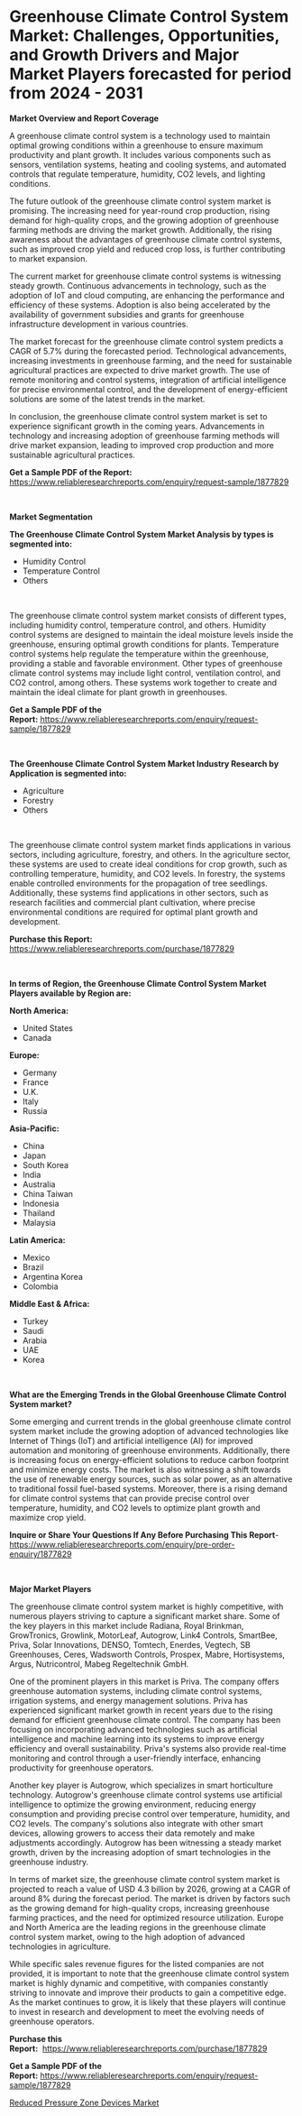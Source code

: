 <p><h1>Greenhouse Climate Control System Market: Challenges, Opportunities, and Growth Drivers and Major Market Players forecasted for period from 2024 - 2031</h1></p><p><strong>Market Overview and Report Coverage</strong></p>
<p><p>A greenhouse climate control system is a technology used to maintain optimal growing conditions within a greenhouse to ensure maximum productivity and plant growth. It includes various components such as sensors, ventilation systems, heating and cooling systems, and automated controls that regulate temperature, humidity, CO2 levels, and lighting conditions.</p><p>The future outlook of the greenhouse climate control system market is promising. The increasing need for year-round crop production, rising demand for high-quality crops, and the growing adoption of greenhouse farming methods are driving the market growth. Additionally, the rising awareness about the advantages of greenhouse climate control systems, such as improved crop yield and reduced crop loss, is further contributing to market expansion.</p><p>The current market for greenhouse climate control systems is witnessing steady growth. Continuous advancements in technology, such as the adoption of IoT and cloud computing, are enhancing the performance and efficiency of these systems. Adoption is also being accelerated by the availability of government subsidies and grants for greenhouse infrastructure development in various countries.</p><p>The market forecast for the greenhouse climate control system predicts a CAGR of 5.7% during the forecasted period. Technological advancements, increasing investments in greenhouse farming, and the need for sustainable agricultural practices are expected to drive market growth. The use of remote monitoring and control systems, integration of artificial intelligence for precise environmental control, and the development of energy-efficient solutions are some of the latest trends in the market.</p><p>In conclusion, the greenhouse climate control system market is set to experience significant growth in the coming years. Advancements in technology and increasing adoption of greenhouse farming methods will drive market expansion, leading to improved crop production and more sustainable agricultural practices.</p></p>
<p><strong>Get a Sample PDF of the Report:</strong> <a href="https://www.reliableresearchreports.com/enquiry/request-sample/1877829">https://www.reliableresearchreports.com/enquiry/request-sample/1877829</a></p>
<p>&nbsp;</p>
<p><strong>Market Segmentation</strong></p>
<p><strong>The Greenhouse Climate Control System Market Analysis by types is segmented into:</strong></p>
<p><ul><li>Humidity Control</li><li>Temperature Control</li><li>Others</li></ul></p>
<p>&nbsp;</p>
<p><p>The greenhouse climate control system market consists of different types, including humidity control, temperature control, and others. Humidity control systems are designed to maintain the ideal moisture levels inside the greenhouse, ensuring optimal growth conditions for plants. Temperature control systems help regulate the temperature within the greenhouse, providing a stable and favorable environment. Other types of greenhouse climate control systems may include light control, ventilation control, and CO2 control, among others. These systems work together to create and maintain the ideal climate for plant growth in greenhouses.</p></p>
<p><strong>Get a Sample PDF of the Report:</strong>&nbsp;<a href="https://www.reliableresearchreports.com/enquiry/request-sample/1877829">https://www.reliableresearchreports.com/enquiry/request-sample/1877829</a></p>
<p>&nbsp;</p>
<p><strong>The Greenhouse Climate Control System Market Industry Research by Application is segmented into:</strong></p>
<p><ul><li>Agriculture</li><li>Forestry</li><li>Others</li></ul></p>
<p>&nbsp;</p>
<p><p>The greenhouse climate control system market finds applications in various sectors, including agriculture, forestry, and others. In the agriculture sector, these systems are used to create ideal conditions for crop growth, such as controlling temperature, humidity, and CO2 levels. In forestry, the systems enable controlled environments for the propagation of tree seedlings. Additionally, these systems find applications in other sectors, such as research facilities and commercial plant cultivation, where precise environmental conditions are required for optimal plant growth and development.</p></p>
<p><strong>Purchase this Report:</strong>&nbsp; <a href="https://www.reliableresearchreports.com/purchase/1877829">https://www.reliableresearchreports.com/purchase/1877829</a></p>
<p>&nbsp;</p>
<p><strong>In terms of Region, the Greenhouse Climate Control System Market Players available by Region are:</strong></p>
<p>
    <p> <strong> North America: </strong>
        <ul>
            <li>United States</li>
            <li>Canada</li>
        </ul>
        </p> 
    <p> <strong> Europe: </strong>
        <ul>
            <li>Germany</li>
            <li>France</li>
            <li>U.K.</li>
            <li>Italy</li>
            <li>Russia</li>
        </ul>
        </p> 
    <p> <strong> Asia-Pacific: </strong>
        <ul>
            <li>China</li>
            <li>Japan</li>
            <li>South Korea</li>
            <li>India</li>
            <li>Australia</li>
            <li>China Taiwan</li>
            <li>Indonesia</li>
            <li>Thailand</li>
            <li>Malaysia</li>
        </ul>
        </p> 
    <p> <strong> Latin America: </strong>
        <ul>
            <li>Mexico</li>
            <li>Brazil</li>
            <li>Argentina Korea</li>
            <li>Colombia</li>
        </ul>
        </p> 
    <p> <strong> Middle East & Africa: </strong>
        <ul>
            <li>Turkey</li>
            <li>Saudi</li>
            <li>Arabia</li>
            <li>UAE</li>
            <li>Korea</li>
        </ul>
    </p>
    </p>
<p>&nbsp;</p>
<p><strong>What are the Emerging Trends in the Global Greenhouse Climate Control System market?</strong></p>
<p><p>Some emerging and current trends in the global greenhouse climate control system market include the growing adoption of advanced technologies like Internet of Things (IoT) and artificial intelligence (AI) for improved automation and monitoring of greenhouse environments. Additionally, there is increasing focus on energy-efficient solutions to reduce carbon footprint and minimize energy costs. The market is also witnessing a shift towards the use of renewable energy sources, such as solar power, as an alternative to traditional fossil fuel-based systems. Moreover, there is a rising demand for climate control systems that can provide precise control over temperature, humidity, and CO2 levels to optimize plant growth and maximize crop yield.</p></p>
<p><strong>Inquire or Share Your Questions If Any Before Purchasing This Report</strong>- <a href="https://www.reliableresearchreports.com/enquiry/pre-order-enquiry/1877829">https://www.reliableresearchreports.com/enquiry/pre-order-enquiry/1877829</a></p>
<p>&nbsp;</p>
<p><strong>Major Market Players</strong></p>
<p><p>The greenhouse climate control system market is highly competitive, with numerous players striving to capture a significant market share. Some of the key players in this market include Radiana, Royal Brinkman, GrowTronics, Growlink, MotorLeaf, Autogrow, Link4 Controls, SmartBee, Priva, Solar Innovations, DENSO, Tomtech, Enerdes, Vegtech, SB Greenhouses, Ceres, Wadsworth Controls, Prospex, Mabre, Hortisystems, Argus, Nutricontrol, Mabeg Regeltechnik GmbH. </p><p>One of the prominent players in this market is Priva. The company offers greenhouse automation systems, including climate control systems, irrigation systems, and energy management solutions. Priva has experienced significant market growth in recent years due to the rising demand for efficient greenhouse climate control. The company has been focusing on incorporating advanced technologies such as artificial intelligence and machine learning into its systems to improve energy efficiency and overall sustainability. Priva's systems also provide real-time monitoring and control through a user-friendly interface, enhancing productivity for greenhouse operators. </p><p>Another key player is Autogrow, which specializes in smart horticulture technology. Autogrow's greenhouse climate control systems use artificial intelligence to optimize the growing environment, reducing energy consumption and providing precise control over temperature, humidity, and CO2 levels. The company's solutions also integrate with other smart devices, allowing growers to access their data remotely and make adjustments accordingly. Autogrow has been witnessing a steady market growth, driven by the increasing adoption of smart technologies in the greenhouse industry. </p><p>In terms of market size, the greenhouse climate control system market is projected to reach a value of USD 4.3 billion by 2026, growing at a CAGR of around 8% during the forecast period. The market is driven by factors such as the growing demand for high-quality crops, increasing greenhouse farming practices, and the need for optimized resource utilization. Europe and North America are the leading regions in the greenhouse climate control system market, owing to the high adoption of advanced technologies in agriculture. </p><p>While specific sales revenue figures for the listed companies are not provided, it is important to note that the greenhouse climate control system market is highly dynamic and competitive, with companies constantly striving to innovate and improve their products to gain a competitive edge. As the market continues to grow, it is likely that these players will continue to invest in research and development to meet the evolving needs of greenhouse operators.</p></p>
<p><strong>Purchase this Report:</strong>&nbsp;&nbsp;<a href="https://www.reliableresearchreports.com/purchase/1877829">https://www.reliableresearchreports.com/purchase/1877829</a></p>
<p></p>
<p><strong>Get a Sample PDF of the Report:</strong>&nbsp;<a href="https://www.reliableresearchreports.com/enquiry/request-sample/1877829">https://www.reliableresearchreports.com/enquiry/request-sample/1877829</a></p>
<p><p><a href="https://github.com/lababdou/Market-Research-Report-List-1/blob/main/reduced-pressure-zone-devices-market.md">Reduced Pressure Zone Devices Market</a></p></p>